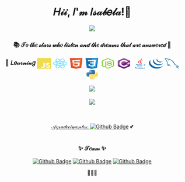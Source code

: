 <h1  align="center"> 𝐻𝒾𝒾, 𝐼'𝓂 𝐼𝓈𝒶𝒷𝑒𝓁𝒶!👋</h1>

<p align="center">
<img src = "https://c.tenor.com/1uklp9zqO3oAAAAC/computer-typing.gif"/>
</p> 


<div align="center">
<h3>
📚 𝒯𝑜 𝓉𝒽𝑒 𝓈𝓉𝒶𝓇𝓈 𝓌𝒽𝑜 𝓁𝒾𝓈𝓉𝑒𝓃 𝒶𝓃𝒹 𝓉𝒽𝑒 𝒹𝓇𝑒𝒶𝓂𝓈 𝓉𝒽𝒶𝓉 𝒶𝓇𝑒 𝒶𝓃𝓈𝓌𝑒𝓇𝑒𝒹 🌠<br/> <br/>
🌱 𝐿𝑒𝒶𝓇𝓃𝒾𝓃𝑔
   <img align="center" alt="gi-Js" height="30" width="40" src="https://raw.githubusercontent.com/devicons/devicon/master/icons/javascript/javascript-plain.svg">
   <img align="center" alt="gi-React" height="30" width="40" src="https://raw.githubusercontent.com/devicons/devicon/master/icons/react/react-original.svg">
   <img align="center" alt="gi-HTML" height="30" width="40" src="https://raw.githubusercontent.com/devicons/devicon/master/icons/html5/html5-original.svg">
   <img align="center" alt="gi-CSS" height="30" width="40" src="https://raw.githubusercontent.com/devicons/devicon/master/icons/css3/css3-original.svg">
   <img align="center" alt="gi-Node" height="30" width="40" src="https://raw.githubusercontent.com/devicons/devicon/master/icons/nodejs/nodejs-original.svg">
   <img align="center" alt="gi-Csharp" height="30" width="40" src="https://raw.githubusercontent.com/devicons/devicon/master/icons/csharp/csharp-original.svg">
   <img align="center" alt="gi-Java" height="30" width="40" src="https://raw.githubusercontent.com/devicons/devicon/master/icons/java/java-original.svg">
   <img align="center" alt="gi-Jquey" height="30" width="40" src="https://raw.githubusercontent.com/devicons/devicon/master/icons/jquery/jquery-original.svg">
  <img align="center" alt="gi-Mysql" height="30" width="40" src="https://raw.githubusercontent.com/devicons/devicon/master/icons/mysql/mysql-original.svg">
 <img align="center" alt="gi-Python" height="30" width="40" src="https://raw.githubusercontent.com/devicons/devicon/master/icons/python/python-original.svg">

    
 <br/>
 </h3>
 </div>

<div align="center">
  <a href="https://github.com/Isabela-CP">
  <img height="180em" src="https://github-readme-stats.vercel.app/api?username=Isabela-CP&show_icons=true&theme=radical&include_all_commits=true&count_private=true"/>
  <br/> <br/>
  <img height="180em" src="https://github-readme-stats.vercel.app/api/top-langs/?username=Isabela-CP&layout=compact&langs_count=7&theme=radical"/>
</br>
</br></br>

𝒜𝑔𝓇𝒶𝒹𝑒𝒸𝒾𝓂𝑒𝓃𝓉𝑜𝓈: [![Github Badge](https://img.shields.io/badge/-@GiZambanini-24292e?style=flat&logo=Github&logoColor=white&link=https://github.com/gizambanini)](https://github.com/gizambanini) 💕
</br></br>
<h3> ✨ 𝒯𝑒𝒶𝓂  ✨</h3>
 </div>
 <div align="center">

 [![Github Badge](https://img.shields.io/badge/-@GiZambanini-24292e?style=flat&logo=Github&logoColor=white&link=https://github.com/gizambanini)](https://github.com/gizambanini)
 [![Github Badge](https://img.shields.io/badge/-@Isabela-24292e?style=flat&logo=Github&logoColor=white&link=https://github.com/Isabela-CP)](https://github.com/Isabela-CP)
 [![Github Badge](https://img.shields.io/badge/-@Milena-24292e?style=flat&logo=Github&logoColor=white&link=https://github.com/milenafs)](https://github.com/milenafs)

 🌈🎶🌊
 </div> </div>



